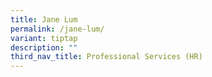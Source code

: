 ```yaml
---
title: Jane Lum
permalink: /jane-lum/
variant: tiptap
description: ""
third_nav_title: Professional Services (HR)
---
```

<p></p>